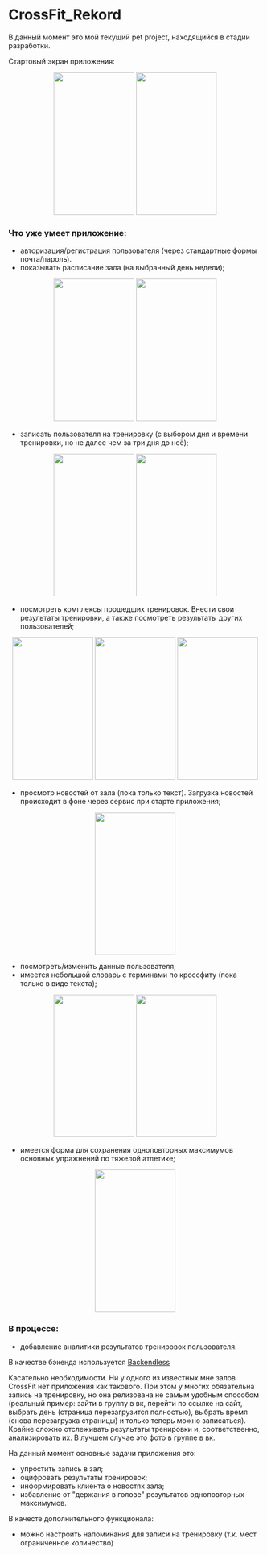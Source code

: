 # CrossFit_Rekord

В данный момент это мой текущий pet project, находящийся в стадии разработки.

Стартовый экран приложения:

<p align="center">
<a> <img src="https://user-images.githubusercontent.com/25584477/55539450-566e5f80-56c9-11e9-8143-e44938a3c1cb.png"  height="283" width="160"> </a>
<a> <img src="https://user-images.githubusercontent.com/25584477/56209520-75bba400-605c-11e9-92c3-66420dc50ccc.png"  height="283" width="160"> </a>
</p>

### Что уже умеет приложение:
* авторизация/регистрация пользователя (через стандартные формы почта/пароль). 
* показывать расписание зала (на выбранный день недели);

<p align="center">
<a> <img src="https://user-images.githubusercontent.com/25584477/55539453-566e5f80-56c9-11e9-9cdd-058e9bf2541f.png"  height="283" width="160"> </a>
<align="center">
<a> <img src="https://user-images.githubusercontent.com/25584477/55540014-b3b6e080-56ca-11e9-9371-fe829a14755b.png"  height="283" width="160"> </a>
</p>

* записать пользователя на тренировку (с выбором дня и времени тренировки, но не далее чем за три дня до неё);

<p align="center">
<a> <img src="https://user-images.githubusercontent.com/25584477/55540016-b3b6e080-56ca-11e9-924f-6e8d51af9747.png"  height="283" width="160"> </a>
<align="center">
<a> <img src="https://user-images.githubusercontent.com/25584477/55539454-566e5f80-56c9-11e9-8928-70f238ddc367.png"  height="283" width="160"> </a>
</p>


* посмотреть комплексы прошедших тренировок. Внести свои результаты тренировки, а также посмотреть результаты других пользователей;

<p align="center">
<a> <img src="https://user-images.githubusercontent.com/25584477/55539455-566e5f80-56c9-11e9-87e7-1e6602e9a9fb.png"  height="283" width="160"> </a>
<a> <img src="https://user-images.githubusercontent.com/25584477/55539457-5706f600-56c9-11e9-87a8-f6a133dc83de.png"  height="283" width="160"> </a>
<a> <img src="https://user-images.githubusercontent.com/25584477/55539458-5706f600-56c9-11e9-808d-dc9778cc0774.png"  height="283" width="160"> </a>
</p>

* просмотр новостей от зала (пока только текст). Загрузка новостей происходит в фоне через сервис при старте приложения;

<p align="center">
<a> <img src="https://user-images.githubusercontent.com/25584477/53003829-e8cfe200-3440-11e9-9fa8-774ed0b2cdd9.png"  height="283" width="160"> </a>
</p>

* посмотреть/изменить данные пользователя;
* имеется небольшой словарь с терминами по кроссфиту (пока только в виде текста);

<p align="center">
<a> <img src="https://user-images.githubusercontent.com/25584477/53003826-e8374b80-3440-11e9-95cf-27a39d9bd287.png"  height="283" width="160"> </a>
<a> <img src="https://user-images.githubusercontent.com/25584477/55540017-b44f7700-56ca-11e9-8231-d55448887337.png"  height="283" width="160"> </a>
</p>

* имеется форма для сохранения одноповторных максимумов основных упражнений по тяжелой атлетике;

<p align="center">
<a> <img src="https://user-images.githubusercontent.com/25584477/56209522-76543a80-605c-11e9-9a2c-436384057fbe.png"  height="283" width="160"> </a>
</p>

### В процессе:
* добавление аналитики результатов тренировок пользователя.

В качестве бэкенда используется [Backendless](https://backendless.com/)

Касательно необходимости. Ни у одного из известных мне залов CrossFit нет приложения как такового. При этом у многих обязательна запись на тренировку, но она релизована не самым удобным способом (реальный пример: зайти в группу в вк, перейти по ссылке на сайт, выбрать день (страница перезагрузится полностью), выбрать время (снова перезагрузка страницы) и только теперь можно записаться).
Крайне сложно отслеживать результаты тренировки и, соответственно, анализировать их. В лучшем случае это фото в группе в вк.

На данный момент основные задачи приложения это:
* упростить запись в зал;
* оцифровать результаты тренировок;
* информировать клиента о новостях зала;
* избавление от "держания в голове" результатов одноповторных максимумов.

В качесте дополнительного функционала:
* можно настроить напоминания для записи на тренировку (т.к. мест ограниченное количество)
